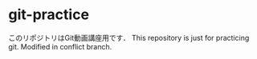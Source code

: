 # git-practice
このリポジトリはGit動画講座用です．
This repository is just for practicing git.
Modified in conflict branch.
